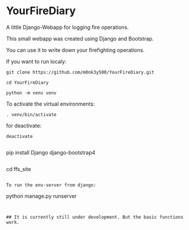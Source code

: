# YourFireDiary
A little Django-Webapp for logging fire operations.

This small webapp was created using Django and Bootstrap.

You can use it to write down your firefighting operations.

If you want to run localy:

```
git clone https://github.com/m0nk3y500/YourFireDiary.git
```

```
cd YourFireDiary
```

```
python -m venv venv
```

To activate the virtual environments:
```
. venv/bin/activate
```

for deactivate:
```
deactivate


```
pip install Django django-bootstrap4
```

```
cd ffs_site
```

To run the env-server from django:

```
python manage.py runserver
```


## It is currently still under development. But the basic functions work.
